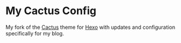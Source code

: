 # My Cactus Config

My fork of the [Cactus](https://probberechts.github.io/hexo-theme-cactus/) theme for [Hexo](http://hexo.io) with updates and configuration specifically for my blog.